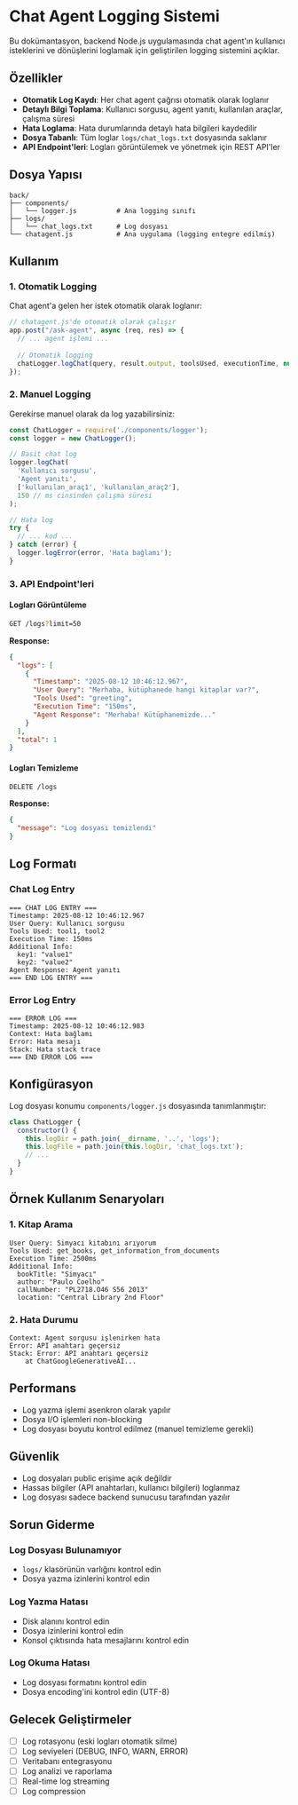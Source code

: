 # Chat Agent Logging Sistemi

Bu dokümantasyon, backend Node.js uygulamasında chat agent'ın kullanıcı isteklerini ve dönüşlerini loglamak için geliştirilen logging sistemini açıklar.

## Özellikler

- **Otomatik Log Kaydı**: Her chat agent çağrısı otomatik olarak loglanır
- **Detaylı Bilgi Toplama**: Kullanıcı sorgusu, agent yanıtı, kullanılan araçlar, çalışma süresi
- **Hata Loglama**: Hata durumlarında detaylı hata bilgileri kaydedilir
- **Dosya Tabanlı**: Tüm loglar `logs/chat_logs.txt` dosyasında saklanır
- **API Endpoint'leri**: Logları görüntülemek ve yönetmek için REST API'ler

## Dosya Yapısı

```
back/
├── components/
│   └── logger.js          # Ana logging sınıfı
├── logs/
│   └── chat_logs.txt      # Log dosyası
└── chatagent.js           # Ana uygulama (logging entegre edilmiş)
```

## Kullanım

### 1. Otomatik Logging

Chat agent'a gelen her istek otomatik olarak loglanır:

```javascript
// chatagent.js'de otomatik olarak çalışır
app.post("/ask-agent", async (req, res) => {
  // ... agent işlemi ...
  
  // Otomatik logging
  chatLogger.logChat(query, result.output, toolsUsed, executionTime, null, additionalInfo);
});
```

### 2. Manuel Logging

Gerekirse manuel olarak da log yazabilirsiniz:

```javascript
const ChatLogger = require('./components/logger');
const logger = new ChatLogger();

// Basit chat log
logger.logChat(
  'Kullanıcı sorgusu',
  'Agent yanıtı',
  ['kullanılan_araç1', 'kullanılan_araç2'],
  150 // ms cinsinden çalışma süresi
);

// Hata log
try {
  // ... kod ...
} catch (error) {
  logger.logError(error, 'Hata bağlamı');
}
```

### 3. API Endpoint'leri

#### Logları Görüntüleme
```bash
GET /logs?limit=50
```

**Response:**
```json
{
  "logs": [
    {
      "Timestamp": "2025-08-12 10:46:12.967",
      "User Query": "Merhaba, kütüphanede hangi kitaplar var?",
      "Tools Used": "greeting",
      "Execution Time": "150ms",
      "Agent Response": "Merhaba! Kütüphanemizde..."
    }
  ],
  "total": 1
}
```

#### Logları Temizleme
```bash
DELETE /logs
```

**Response:**
```json
{
  "message": "Log dosyası temizlendi"
}
```

## Log Formatı

### Chat Log Entry
```
=== CHAT LOG ENTRY ===
Timestamp: 2025-08-12 10:46:12.967
User Query: Kullanıcı sorgusu
Tools Used: tool1, tool2
Execution Time: 150ms
Additional Info:
  key1: "value1"
  key2: "value2"
Agent Response: Agent yanıtı
=== END LOG ENTRY ===
```

### Error Log Entry
```
=== ERROR LOG ===
Timestamp: 2025-08-12 10:46:12.983
Context: Hata bağlamı
Error: Hata mesajı
Stack: Hata stack trace
=== END ERROR LOG ===
```

## Konfigürasyon

Log dosyası konumu `components/logger.js` dosyasında tanımlanmıştır:

```javascript
class ChatLogger {
  constructor() {
    this.logDir = path.join(__dirname, '..', 'logs');
    this.logFile = path.join(this.logDir, 'chat_logs.txt');
    // ...
  }
}
```

## Örnek Kullanım Senaryoları

### 1. Kitap Arama
```
User Query: Simyacı kitabını arıyorum
Tools Used: get_books, get_information_from_documents
Execution Time: 2500ms
Additional Info:
  bookTitle: "Simyacı"
  author: "Paulo Coelho"
  callNumber: "PL2718.O46 S56 2013"
  location: "Central Library 2nd Floor"
```

### 2. Hata Durumu
```
Context: Agent sorgusu işlenirken hata
Error: API anahtarı geçersiz
Stack: Error: API anahtarı geçersiz
    at ChatGoogleGenerativeAI...
```

## Performans

- Log yazma işlemi asenkron olarak yapılır
- Dosya I/O işlemleri non-blocking
- Log dosyası boyutu kontrol edilmez (manuel temizleme gerekli)

## Güvenlik

- Log dosyaları public erişime açık değildir
- Hassas bilgiler (API anahtarları, kullanıcı bilgileri) loglanmaz
- Log dosyası sadece backend sunucusu tarafından yazılır

## Sorun Giderme

### Log Dosyası Bulunamıyor
- `logs/` klasörünün varlığını kontrol edin
- Dosya yazma izinlerini kontrol edin

### Log Yazma Hatası
- Disk alanını kontrol edin
- Dosya izinlerini kontrol edin
- Konsol çıktısında hata mesajlarını kontrol edin

### Log Okuma Hatası
- Log dosyası formatını kontrol edin
- Dosya encoding'ini kontrol edin (UTF-8)

## Gelecek Geliştirmeler

- [ ] Log rotasyonu (eski logları otomatik silme)
- [ ] Log seviyeleri (DEBUG, INFO, WARN, ERROR)
- [ ] Veritabanı entegrasyonu
- [ ] Log analizi ve raporlama
- [ ] Real-time log streaming
- [ ] Log compression
